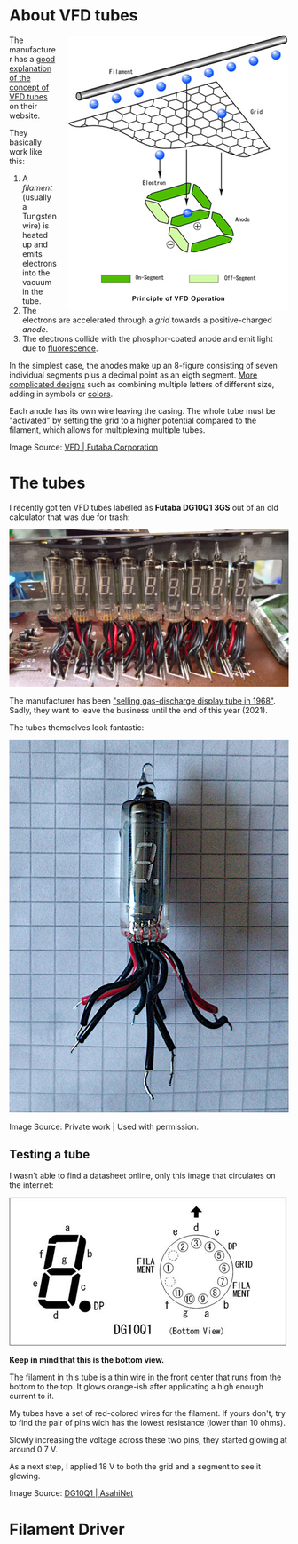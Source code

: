 # About VFD tubes

<!--![Principle of VFD operation](./sources/futaba_concept.jpg)-->
<img align="right" width="398px" style="margin-left: 20px;" src="./sources/futaba_concept.jpg" />

The manufacturer has a [good explanation of the concept of VFD tubes](http://futaba.co.jp/en/display/vfd/index.html) on their website.

They basically work like this:
1. A *filament* (usually a Tungsten wire) is heated up and emits electrons into the vacuum in the tube.
2. The electrons are accelerated through a *grid* towards a positive-charged *anode*.
3. The electrons collide with the phosphor-coated anode and emit light due to [fluorescence](https://en.wikipedia.org/wiki/Fluorescence).

In the simplest case, the anodes make up an 8-figure consisting of seven individual segments plus a decimal point as an eigth segment.
[More complicated designs](http://futaba.co.jp/en/display/vfd/applications.html) such as combining multiple letters of different size, adding in symbols or [colors](https://en.wikipedia.org/wiki/Phosphorescence#Materials).

Each anode has its own wire leaving the casing.
The whole tube must be "activated" by setting the grid to a higher potential compared to the filament, which allows for multiplexing multiple tubes.

Image Source: [VFD | Futaba Corporation](http://futaba.co.jp/en/display/vfd/index.html)

# The tubes

I recently got ten VFD tubes labelled as **Futaba DG10Q1 3GS** out of an old calculator that was due for trash:

![The tubes installed in the calculator](./media/installation-00.webp)

The manufacturer has been ["selling gas-discharge display tube in 1968"](http://futaba.co.jp/en/files/notice_20200805.pdf). Sadly, they want to leave the business until the end of this year (2021).

The tubes themselves look fantastic:

![Frontview of the DG10Q1](./media/frontview-00.webp)

Image Source: Private work | Used with permission.

## Testing a tube

I wasn't able to find a datasheet online, only this image that circulates on the internet:

![Pinout of the DG10Q1, bottom view](./sources/dg10q1-pinout.jpg)

**Keep in mind that this is the bottom view.**

The filament in this tube is a thin wire in the front center that runs from the bottom to the top.
It glows orange-ish after applicating a high enough current to it. 

My tubes have a set of red-colored wires for the filament. If yours don't, try to find the pair of pins wich has the lowest resistance (lower than 10 ohms). 

Slowly increasing the voltage across these two pins, they started glowing at around 0.7 V.

As a next step, I applied 18 V to both the grid and a segment to see it glowing.

Image Source: [DG10Q1 | AsahiNet](https://ne.jp/asahi/shared/o-family/ElecRoom/PARTS/DISPLAY/ElDG10Q1.html)

# Filament Driver
